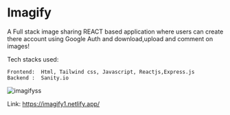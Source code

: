 # Imagify



A Full stack image sharing REACT based application where users can create there account using Google Auth and download,upload and comment on images!


Tech stacks used:
    
    Frontend:  Html, Tailwind css, Javascript, Reactjs,Express.js
    Backend :  Sanity.io


![imagifyss](https://user-images.githubusercontent.com/72138270/150790730-b62074ff-594f-498c-9d80-6a30de44ec0f.png)


Link: https://imagify1.netlify.app/
